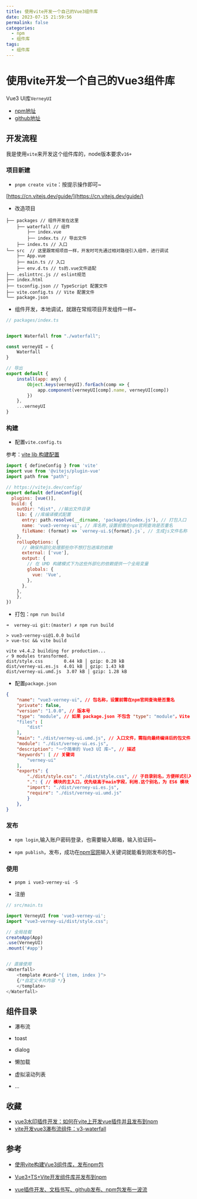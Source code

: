 ```yaml
---
title: 使用vite开发一个自己的Vue3组件库
date: 2023-07-15 21:59:56
permalink: false
categories:
  - npm
  - 组件库
tags:
  - 组件库
---
```



# 使用vite开发一个自己的Vue3组件库


Vue3 UI库`VerneyUI`
- [npm地址](https://www.npmjs.com/package/vue3-verney-ui)
- [github地址](https://github.com/verneyZhou/vue3-verney-ui)


## 开发流程

我是使用`vite`来开发这个组件库的，node版本要求`v16+`


### 项目新建

- `pnpm create vite`：按提示操作即可~

[https://cn.vitejs.dev/guide/](https://cn.vitejs.dev/guide/)



- 改造项目

```
├── packages // 组件开发在这里
    ├── waterfall // 组件
        ├── index.vue
        ├── index.ts // 导出文件
    ├── index.ts // 入口
└── src  // 这里跟常规项目一样，开发时可先通过相对路径引入组件，进行调试
    ├── App.vue
    ├── main.ts // 入口
    ├── env.d.ts // ts的.vue文件适配
├── .eslinttrc.js // eslint规范
├── index.html
├── tsconfig.json // TypeScript 配置文件
├── vite.config.ts // Vite 配置文件
└── package.json
```


- 组件开发，本地调试，就跟在常规项目开发组件一样~

``` js
// packages/index.ts


import Waterfall from "./waterfall";

const verneyUI = {
    Waterfall
}

// 导出
export default {
    install(app: any) {
        Object.keys(verneyUI).forEach(comp => {
            app.component(verneyUI[comp].name, verneyUI[comp])
        })
    },
    ...verneyUI
}
```


### 构建

- 配置`vite.config.ts`

参考：[vite lib 构建配置](https://cn.vitejs.dev/guide/build.html#library-mode)

``` js
import { defineConfig } from 'vite'
import vue from '@vitejs/plugin-vue'
import path from "path";

// https://vitejs.dev/config/
export default defineConfig({
  plugins: [vue()],
  build: {
	outDir: "dist", //输出文件目录
	lib: { //库编译模式配置
      entry: path.resolve(__dirname, 'packages/index.js'), // 打包入口
      name: 'vue3-verney-ui', // 库名称,设置前需在npm官网查询是否重名
      fileName: (format) => `verney-ui.${format}.js`, // 生成js文件名称
    },
    rollupOptions: {
      // 确保外部化处理那些你不想打包进库的依赖
      external: ['vue'],
      output: {
        // 在 UMD 构建模式下为这些外部化的依赖提供一个全局变量
        globals: {
          vue: 'Vue',
        },
      },
    },
	},
})
```


- 打包：`npm run build`

``` shell
➜  verney-ui git:(master) ✗ npm run build

> vue3-verney-ui@1.0.0 build
> vue-tsc && vite build

vite v4.4.2 building for production...
✓ 9 modules transformed.
dist/style.css        0.44 kB │ gzip: 0.20 kB
dist/verney-ui.es.js  4.01 kB │ gzip: 1.43 kB
dist/verney-ui.umd.js  3.07 kB │ gzip: 1.28 kB
```


- 配置`package.json`

``` json
{
    "name": "vue3-verney-ui", // 包名称，设置前需在npm官网查询是否重名
    "private": false, 
    "version": "1.0.0", // 版本号
    "type": "module", // 如果 package.json 不包含 "type": "module"，Vite 会生成不同的文件后缀名以兼容 Node.js。.js 会变为 .mjs 而 .cjs 会变为 .js
    "files": [
        "dist"
    ],
    "main": "./dist/verney-ui.umd.js", // 入口文件，需指向最终编译后的包文件。
    "module": "./dist/verney-ui.es.js",
    "description": "一个简单的 Vue3 UI 库~", // 描述
    "keywords": [ // 关键词
        "verney-ui"
    ],
    "exports": {
        "./dist/style.css": "./dist/style.css", // 子目录别名，方便样式引入
        ".": { // 模块的主入口，优先级高于main字段，利用.这个别名，为 ES6 模块（import）和 CommonJS （require）指定不同的入口
        "import": "./dist/verney-ui.es.js",
        "require": "./dist/verney-ui.umd.js"
        }
    },
}
```


### 发布

- `npm login`,输入账户密码登录，也需要输入邮箱，输入验证码~

- `npm publish`，发布，成功在[npm官网](https://registry.npmjs.org/)输入关键词就能看到刚发布的包~


### 使用

- `pnpm i vue3-verney-ui -S`

- 注册

``` js
// src/main.ts

import VerneyUI from 'vue3-verney-ui';
import "vue3-verney-ui/dist/style.css";

// 全局挂载
createApp(App)
.use(VerneyUI)
.mount('#app')


// 直接使用
<Waterfall>
    <template #card="{ item, index }">
    {/*自定义卡片内容 */}
    </template>
</Waterfall>
```






## 组件目录

- 瀑布流

- toast

- dialog

- 懒加载

- 虚拟滚动列表

- ...


## 收藏

- [vue3水印插件开发：如何在vite上开发vue插件并且发布到npm](https://juejin.cn/post/7165313982926946318)
- [vite开发vue3瀑布流组件：v3-waterfall](https://github.com/gk-shi/v3-waterfall)


## 参考


- [使用vite构建Vue3组件库，发布npm包](https://blog.csdn.net/y227766/article/details/126426546)
- [Vue3+TS+Vite开发组件库并发布到npm](https://blog.csdn.net/Dandrose/article/details/129142403)

- [vue插件开发、文档书写、github发布、npm包发布一波流](https://juejin.cn/post/6844903679162581005)

